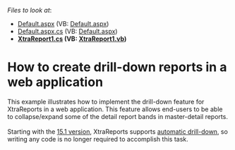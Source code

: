 <!-- default file list -->
*Files to look at*:

* [Default.aspx](./CS/WebApplication1/Default.aspx) (VB: [Default.aspx](./VB/WebApplication1/Default.aspx))
* [Default.aspx.cs](./CS/WebApplication1/Default.aspx.cs) (VB: [Default.aspx](./VB/WebApplication1/Default.aspx))
* **[XtraReport1.cs](./CS/WebApplication1/XtraReport1.cs) (VB: [XtraReport1.vb](./VB/WebApplication1/XtraReport1.vb))**
<!-- default file list end -->
# How to create drill-down reports in a web application


<p>This example illustrates how to implement the drill-down feature for XtraReports in a web application. This feature allows end-users to be able to collapse/expand some of the detail report bands in master-detail reports.<br><br>Starting with the <a href="https://www.devexpress.com/Subscriptions/New2015-1.xml?product=reporting">15.1 version</a>, XtraReports supports <a href="https://documentation.devexpress.com/#XtraReports/CustomDocument115641">automatic drill-down</a>, so writing any code is no longer required to accomplish this task.</p>

<br/>


